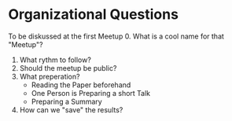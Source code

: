 # Organizational Questions

To be diskussed at the first Meetup
0. What is a cool name for that "Meetup"?
1. What rythm to follow?
2. Should the meetup be public?
3. What preperation?
    * Reading the Paper beforehand
    * One Person is Preparing a short Talk
    * Preparing a Summary
4. How can we "save" the results?
